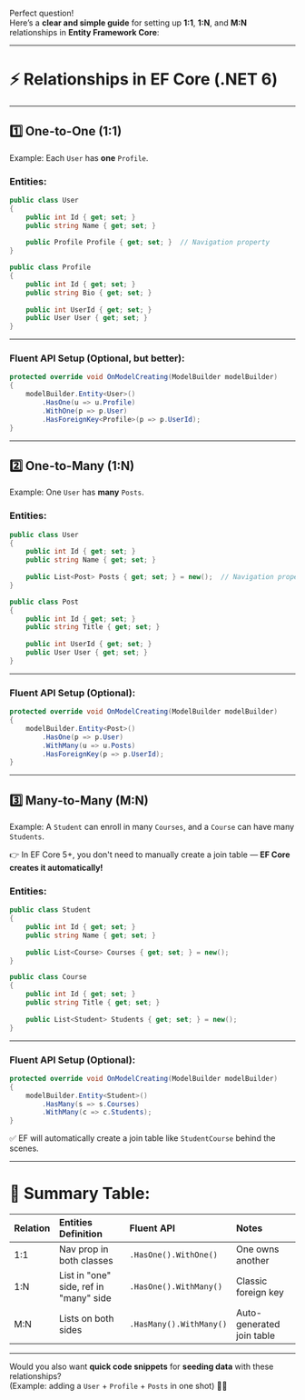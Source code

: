 Perfect question!  
Here’s a **clear and simple guide** for setting up **1:1**, **1:N**, and **M:N** relationships in **Entity Framework Core**:

---

# ⚡ Relationships in EF Core (.NET 6)

---

## 1️⃣ One-to-One (1:1)

Example: Each `User` has **one** `Profile`.

### Entities:

```csharp
public class User
{
    public int Id { get; set; }
    public string Name { get; set; }
    
    public Profile Profile { get; set; }  // Navigation property
}

public class Profile
{
    public int Id { get; set; }
    public string Bio { get; set; }
    
    public int UserId { get; set; }
    public User User { get; set; }
}
```

---

### Fluent API Setup (Optional, but better):

```csharp
protected override void OnModelCreating(ModelBuilder modelBuilder)
{
    modelBuilder.Entity<User>()
        .HasOne(u => u.Profile)
        .WithOne(p => p.User)
        .HasForeignKey<Profile>(p => p.UserId);
}
```

---

## 2️⃣ One-to-Many (1:N)

Example: One `User` has **many** `Posts`.

### Entities:

```csharp
public class User
{
    public int Id { get; set; }
    public string Name { get; set; }
    
    public List<Post> Posts { get; set; } = new();  // Navigation property
}

public class Post
{
    public int Id { get; set; }
    public string Title { get; set; }
    
    public int UserId { get; set; }
    public User User { get; set; }
}
```

---

### Fluent API Setup (Optional):

```csharp
protected override void OnModelCreating(ModelBuilder modelBuilder)
{
    modelBuilder.Entity<Post>()
        .HasOne(p => p.User)
        .WithMany(u => u.Posts)
        .HasForeignKey(p => p.UserId);
}
```

---

## 3️⃣ Many-to-Many (M:N)

Example: A `Student` can enroll in many `Courses`, and a `Course` can have many `Students`.

👉 In EF Core 5+, you don't need to manually create a join table — **EF Core creates it automatically!**

### Entities:

```csharp
public class Student
{
    public int Id { get; set; }
    public string Name { get; set; }
    
    public List<Course> Courses { get; set; } = new();
}

public class Course
{
    public int Id { get; set; }
    public string Title { get; set; }
    
    public List<Student> Students { get; set; } = new();
}
```

---

### Fluent API Setup (Optional):

```csharp
protected override void OnModelCreating(ModelBuilder modelBuilder)
{
    modelBuilder.Entity<Student>()
        .HasMany(s => s.Courses)
        .WithMany(c => c.Students);
}
```

✅ EF will automatically create a join table like `StudentCourse` behind the scenes.

---

# 📌 Summary Table:

| Relation | Entities Definition | Fluent API | Notes |
|:---|:---|:---|:---|
| 1:1 | Nav prop in both classes | `.HasOne().WithOne()` | One owns another |
| 1:N | List in "one" side, ref in "many" side | `.HasOne().WithMany()` | Classic foreign key |
| M:N | Lists on both sides | `.HasMany().WithMany()` | Auto-generated join table |

---

Would you also want **quick code snippets** for **seeding data** with these relationships?  
(Example: adding a `User` + `Profile` + `Posts` in one shot) 🚀✨